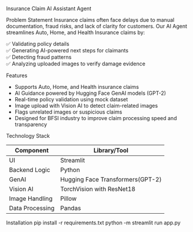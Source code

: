 Insurance Claim AI Assistant Agent

Problem Statement
Insurance claims often face delays due to manual documentation, fraud risks, and lack of clarity for customers. Our AI Agent streamlines Auto, Home, and Health Insurance claims by:

✅ Validating policy details  
✅ Generating AI-powered next steps for claimants  
✅ Detecting fraud patterns  
✅ Analyzing uploaded images to verify damage evidence  

Features

- Supports Auto, Home, and Health insurance claims  
- AI Guidance powered by Hugging Face GenAI models (GPT-2)  
- Real-time policy validation using mock dataset  
- Image upload with Vision AI to detect claim-related images  
- Flags unrelated images or suspicious claims  
- Designed for BFSI industry to improve claim processing speed and transparency  


Technology Stack

| Component       | Library/Tool                     |
|-----------------|----------------------------------|
| UI              | Streamlit                        |
| Backend Logic   | Python                           |
| GenAI           | Hugging Face Transformers(GPT-2) | 
| Vision AI       | TorchVision with ResNet18        |
| Image Handling  | Pillow                           |
| Data Processing | Pandas                           |


Installation
pip install -r requirements.txt
python -m streamlit run app.py